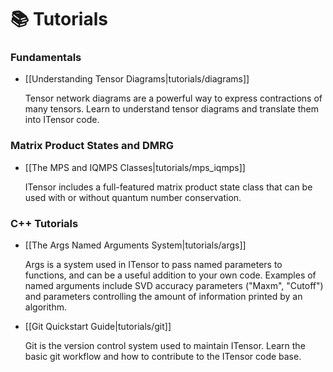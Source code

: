 
# 📚 Tutorials


### Fundamentals

* [[Understanding Tensor Diagrams|tutorials/diagrams]]

  Tensor network diagrams are a powerful way to express 
  contractions of many tensors.
  Learn to understand tensor diagrams and translate them 
  into ITensor code.

### Matrix Product States and DMRG

* [[The MPS and IQMPS Classes|tutorials/mps_iqmps]]

  ITensor includes a full-featured matrix product state class that can be used
  with or without quantum number conservation.

### C++ Tutorials

* [[The Args Named Arguments System|tutorials/args]]

  Args is a system used in ITensor to pass named parameters to functions,
  and can be a useful addition to your own code.
  Examples of named arguments include SVD accuracy parameters ("Maxm", "Cutoff")
  and parameters controlling the amount of information printed by an algorithm. 

* [[Git Quickstart Guide|tutorials/git]]

  Git is the version control system used to maintain ITensor.
  Learn the basic git workflow and how to contribute to the ITensor code base.


<br/>

